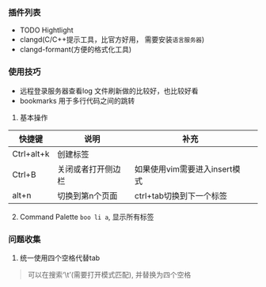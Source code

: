 ### 插件列表
- TODO Hightlight
- clangd(C/C++提示工具，比官方好用， 需要安装`语言服务器`)
- clangd-formant(方便的格式化工具)
### 使用技巧
- 远程登录服务器查看log
	文件刷新做的比较好，也比较好看
 - bookmarks
	 用于多行代码之间的跳转
1.  基本操作

| 快捷键        | 说明        | 补充                  |     |
| ---------- | --------- | ------------------- | --- |
| Ctrl+alt+k | 创建标签      |                     |     |
| Ctrl+B     | 关闭或者打开侧边栏 | 如果使用vim需要进入insert模式 |     |
| alt+n      | 切换到第n个页面  | ctrl+tab切换到下一个标签    |     |
2. Command Palette
`boo li a`, 显示所有标签


### 问题收集
1. 统一使用四个空格代替tab

> 可以在搜索‘\t’(需要打开模式匹配), 并替换为四个空格
  